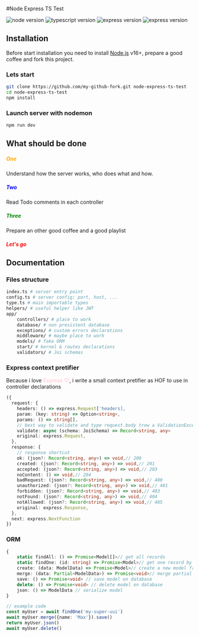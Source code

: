 #Node Express TS Test

![node version](https://img.shields.io/badge/Node-16+-green) ![typescript version](https://img.shields.io/badge/Typescript-5.1.6-blue) ![express version](https://img.shields.io/badge/Express-4.18.2-blue) ![express version](https://img.shields.io/badge/Studios-101-red)


## Installation

Before start installation you need to install [Node.js](https://nodejs.org/en/) v16+, prepare a good coffee and fork this project.

### Lets start

```sh
git clone https://github.com/my-github-fork.git node-express-ts-test
cd node-express-ts-test
npm install
```

### Launch server with nodemon

```sh
npm run dev
```

## What should be done

##### <font color="orange">One</font>
Understand how the server works, who does what and how.

##### <font color="blue">Two</font>
Read Todo comments in each controller

##### <font color="green">Three</font>
Prepare an other good coffee and a good playlist

##### <font color="red">Let's go</font>

## Documentation

### Files structure
```sh
index.ts # server entry point
config.ts # server config: port, host, ...
type.ts # main importable types
helpers/ # useful helper like JWT
app/
    controllers/ # place to work
    database/ # non presistent database
    exceptions/ # custom errors declarations
    middleware/ # maybe place to work
    models/ # fake ORM
    start/ # kernel & routes declarations
    validators/ # Joi schemas
```

### Express context pretifier
Because i love <font color="pink">Express ♡</font>, i write a small context pretifier as HOF to use in controller declarations
```typescript
({
  request: {
    headers: () => express.Request['headers],
    param: (key: string) => Option<string>,
    params: () => string[],
    // best way to validate and type request.body trow a ValidationException catch by exceptionsHandler
    validate: async (schema: JoiSchema) => Record<string, any>
    original: express.Request,
  },
  response: {
    // response shortcut
    ok: (json?: Record<string, any>) => void,// 200
    created: (json?: Record<string, any>) => void,// 201
    accepted: (json?: Record<string, any>) => void,// 203
    noContent: () => void,// 204
    badRequest: (json?: Record<string, any>) => void,// 400
    unauthorized: (json?: Record<string, any>) => void,// 401
    forbidden: (json?: Record<string, any>) => void,// 403
    notFound: (json?: Record<string, any>) => void,// 404
    notAllowed: (json?: Record<string, any>) => void,// 405
    original: express.Response,
  },
  next: express.NextFunction
})
```

### ORM
```typescript
{
    static findAll: () => Promise<Model[]>// get all records
    static findOne: (id: string) => Promise<Model>// get one record by id
    create: (data: ModelData) => Promise<Model>// create a new model from  data on database
    merge: (data: Partial<ModelData>) => Promise<void>// merge partial data with model
    save: () => Promise<void> // save model on database
    delete: () => Promise<void> // delete model on database
    json: () => ModelData // serialize model
}

// example code
const myUser = await findOne('my-super-uui')
await myUser.merge({name: 'Max'}).save()
return myUser.json()
await myUser.delete()
```